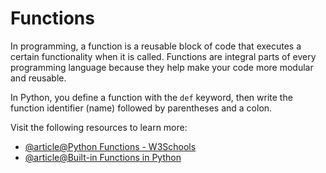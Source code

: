 # Functions

In programming, a function is a reusable block of code that executes a certain functionality when it is called. Functions are integral parts of every programming language because they help make your code more modular and reusable.

In Python, you define a function with the `def` keyword, then write the function identifier (name) followed by parentheses and a colon.

Visit the following resources to learn more:

- [@article@Python Functions - W3Schools](https://www.w3schools.com/python/python_functions.asp)
- [@article@Built-in Functions in Python](https://docs.python.org/3/library/functions.html)
